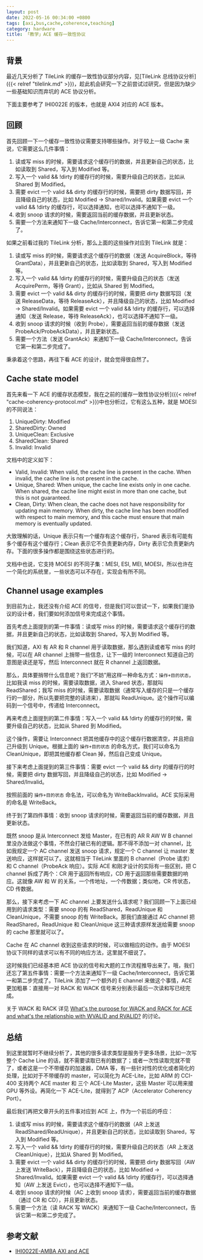 ```yaml
---
layout: post
date: 2022-05-16 00:34:00 +0800
tags: [axi,bus,cache,coherence,teaching]
category: hardware
title: 「教学」ACE 缓存一致性协议
---
```


## 背景

最近几天分析了 TileLink 的缓存一致性协议部分内容，见[TileLink 总线协议分析]({{< relref "tilelink.md" >}})，趁此机会研究一下之前尝试过研究，但是因为缺少一些基础知识而弃坑的 ACE 协议分析。

下面主要参考了 IHI0022E 的版本，也就是 AXI4 对应的 ACE 版本。

## 回顾

首先回顾一下一个缓存一致性协议需要支持哪些操作。对于较上一级 Cache 来说，它需要这么几件事情：

1. 读或写 miss 的时候，需要请求这个缓存行的数据，并且更新自己的状态，比如读取到 Shared，写入到 Modified 等。
2. 写入一个 valid && !dirty 的缓存行的时候，需要升级自己的状态，比如从 Shared 到 Modified。
3. 需要 evict 一个 valid && dirty 的缓存行的时候，需要把 dirty 数据写回，并且降级自己的状态，比如 Modified -> Shared/Invalid。如果需要 evict 一个 valid && !dirty 的缓存行，可以选择通知，也可以选择不通知下一级。
4. 收到 snoop 请求的时候，需要返回当前的缓存数据，并且更新状态。
5. 需要一个方法来通知下一级 Cache/Interconnect，告诉它第一和第二步完成了。

如果之前看过我的 TileLink 分析，那么上面的这些操作对应到 TileLink 就是：

1. 读或写 miss 的时候，需要请求这个缓存行的数据（发送 AcquireBlock，等待 GrantData），并且更新自己的状态，比如读取到 Shared，写入到 Modified 等。
2. 写入一个 valid && !dirty 的缓存行的时候，需要升级自己的状态（发送 AcquirePerm，等待 Grant），比如从 Shared 到 Modified。
3. 需要 evict 一个 valid && dirty 的缓存行的时候，需要把 dirty 数据写回（发送 ReleaseData，等待 ReleaseAck），并且降级自己的状态，比如 Modified -> Shared/Invalid。如果需要 evict 一个 valid && !dirty 的缓存行，可以选择通知（发送 Release，等待 ReleaseAck），也可以选择不通知下一级。
4. 收到 snoop 请求的时候（收到 Probe），需要返回当前的缓存数据（发送 ProbeAck/ProbeAckData），并且更新状态。
5. 需要一个方法（发送 GrantAck）来通知下一级 Cache/Interconnect，告诉它第一和第二步完成了。

秉承着这个思路，再往下看 ACE 的设计，就会觉得很自然了。

## Cache state model

首先来看一下 ACE 的缓存状态模型，我在之前的[缓存一致性协议分析]({{< relref "cache-coherency-protocol.md" >}})中也分析过，它有这么五种，就是 MOESI 的不同说法：

1. UniqueDirty: Modified
2. SharedDirty: Owned
3. UniqueClean: Exclusive
4. SharedClean: Shared
5. Invalid: Invalid

文档中的定义如下：

- Valid, Invalid: When valid, the cache line is present in the cache. When invalid, the cache line is not present in the cache.
- Unique, Shared: When unique, the cache line exists only in one cache. When shared, the cache line might exist in more than one cache, but this is not guaranteed.
- Clean, Dirty: When clean, the cache does not have responsibility for updating main memory. When dirty, the cache line has been modified with respect to main memory, and this cache must ensure that main memory is eventually updated.

大致理解的话，Unique 表示只有一个缓存有这个缓存行，Shared 表示有可能有多个缓存有这个缓存行；Clean 表示它不负责更新内存，Dirty 表示它负责更新内存。下面的很多操作都是围绕这些状态进行的。

文档中也说，它支持 MOESI 的不同子集：MESI, ESI, MEI, MOESI，所以也许在一个简化的系统里，一些状态可以不存在，实现会有所不同。

## Channel usage examples

到目前为止，我还没有介绍 ACE 的信号，但是我们可以尝试一下，如果我们是协议的设计者，我们要如何添加信号来完成这个事情。

首先考虑上面提到的第一件事情：读或写 miss 的时候，需要请求这个缓存行的数据，并且更新自己的状态，比如读取到 Shared，写入到 Modified 等。

我们知道，AXI 有 AR 和 R channel 用于读取数据，那么遇到读或者写 miss 的时候，可以在 AR channel 上捎带一些信息，让下一级的 Interconnect 知道自己的意图是读还是写，然后 Interconnect 就在 R channel 上返回数据。

那么，具体要捎带什么信息呢？我们“不妨”用这样一种命名方式：`操作+目的状态`，比如我读 miss 的时候，需要读取数据，进入 Shared 状态，那就叫 ReadShared；我写 miss 的时候，需要读取数据（通常写入缓存的只是一个缓存行的一部分，所以先要把完整的读进来），那就叫 ReadUnique。这个操作可以编码到一个信号中，传递给 Interconnect。

再来考虑上面提到的第二件事情：写入一个 valid && !dirty 的缓存行的时候，需要升级自己的状态，比如从 Shared 到 Modified。

这个操作，需要让 Interconnect 把其他缓存中的这个缓存行数据清空，并且把自己升级到 Unique。根据上面的 `操作+目的状态` 的命名方式，我们可以命名为 CleanUnique，即把其他缓存都 Clean 掉，然后自己变成 Unique。

接下来考虑上面提到的第三件事情：需要 evict 一个 valid && dirty 的缓存行的时候，需要把 dirty 数据写回，并且降级自己的状态，比如 Modified -> Shared/Invalid。

按照前面的 `操作+目的状态` 命名法，可以命名为 WriteBackInvalid。ACE 实际采用的命名是 WriteBack。

终于到了第四件事情：收到 snoop 请求的时候，需要返回当前的缓存数据，并且更新状态。

既然 snoop 是从 Interconnect 发给 Master，在已有的 AR R AW W B channel 里没办法做这个事情，不然会打破已有的逻辑。那不得不添加一对 channel，比如我规定一个 AC channel 发送 snoop 请求，规定一个 C channel 让 master 发送响应，这样就可以了。这就相当于 TileLink 里面的 B channel（Probe 请求）和 C channel（ProbeAck 响应）。实际 ACE 和刚才设计的实际有一些区别，把 C channel 拆成了两个：CR 用于返回所有响应，CD 用于返回那些需要数据的响应。这就像 AW 和 W 的关系，一个传地址，一个传数据；类似地，CR 传状态，CD 传数据。

那么，接下来考虑一下 AC channel 上要发送什么请求呢？我们回顾一下上面已经用到的请求类型：需要 snoop 的有 ReadShared，ReadUnique 和 CleanUnique，不需要 snoop 的有 WriteBack。那我们直接通过 AC channel 把 ReadShared，ReadUnique 和 CleanUnique 这三种请求原样发送给需要 snoop 的 cache 那里就可以了。

Cache 在 AC channel 收到这些请求的时候，可以做相应的动作。由于 MOESI 协议下同样的请求可以有不同的响应方法，这里就不细说了。

这时候我们已经基本把 ACE 协议的信号和大题的工作流程推导出来了。哦，我们还忘了第五件事情：需要一个方法来通知下一级 Cache/Interconnect，告诉它第一和第二步完成了。TileLink 添加了一个额外的 E channel 来做这个事情，ACE 更加粗暴：直接用一对 RACK 和 WACK 信号来分别表示最后一次读和写已经完成。

关于 WACK 和 RACK 详见 [What's the purpose for WACK and RACK for ACE and what's the relationship with WVALID and RVALID?](https://community.arm.com/support-forums/f/soc-design-and-simulation-forum/9888/what-s-the-purpose-for-wack-and-rack-for-ace-and-what-s-the-relationship-with-wvalid-and-rvalid) 的讨论。

## 总结

到这里就暂时不继续分析了，其他的很多请求类型是服务于更多场景，比如一次写整个 Cache Line 的话，就不需要读取已有的数据了；或者一次性读取完就不管了，或者这是一个不带缓存的加速器，DMA 等，有一些针对性的优化或者简化的处理，比如对于不带缓存的 master，可以简化为 ACE-Lite，比如 ARM 的 CCI-400 支持两个 ACE master 和 三个 ACE-Lite Master，这些 Master 可以用来接 GPU 等外设。再简化一下 ACE-Lite，就得到了 ACP（Accelerator Coherency Port）。

最后我们再把文章开头的五件事对应到 ACE 上，作为一个前后的呼应：

1. 读或写 miss 的时候，需要请求这个缓存行的数据（AR 上发送 ReadShared/ReadUnique），并且更新自己的状态，比如读取到 Shared，写入到 Modified 等。
2. 写入一个 valid && !dirty 的缓存行的时候，需要升级自己的状态（AR 上发送 CleanUnique），比如从 Shared 到 Modified。
3. 需要 evict 一个 valid && dirty 的缓存行的时候，需要把 dirty 数据写回（AW 上发送 WriteBack），并且降级自己的状态，比如 Modified -> Shared/Invalid。如果需要 evict 一个 valid && !dirty 的缓存行，可以选择通知（AW 上发送 Evict），也可以选择不通知下一级。
4. 收到 snoop 请求的时候（AC 上收到 snoop 请求），需要返回当前的缓存数据（通过 CR 和 CD），并且更新状态。
5. 需要一个方法（读 RACK 写 WACK）来通知下一级 Cache/Interconnect，告诉它第一和第二步完成了。

## 参考文献

- [IHI0022E-AMBA AXI and ACE](https://developer.arm.com/documentation/ihi0022/e/)